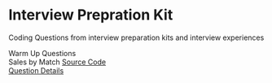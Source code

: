 # Interview Prepration Kit
Coding Questions from interview preparation kits and interview experiences 

Warm Up Questions  <br />
Sales by Match [Source Code](sales_by_match.py) <br />
[Question Details](https://github.com/veershah-sh/interview_prep/blob/main/Question%20Statments/Warm%20Up/sock-merchant.pdf)
